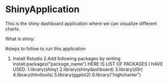 # ShinyApplication
This is the shiny dashboard application where we can visualize different charts.

What is shiny:

#steps to follow to run this application
1. Install Rstudio
2.Add following packages by writing
install.packages("package_name")
  HERE IS LIST OF PACKAGES I HAVE USED.
  1.library(shiny)
  2.library(shinydashboard)
  3.library(d3r)
  4.library(htmltools)
  5.library(ggplot2)
  6.library("highcharter")
